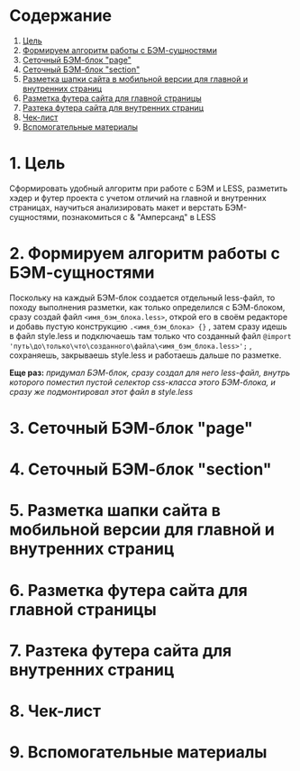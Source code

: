 # Содержание

 1. [Цель](#1-Цель)
 2. [Формируем алгоритм работы с БЭМ-сущностями](#2-Формируем-алгоритм-работы-с-БЭМ-сущностями)
 3. [Сеточный БЭМ-блок "page"](#3-Сеточный-БЭМ-блок-page)
 4. [Сеточный БЭМ-блок "section"](#4-Сеточный-БЭМ-блок-section)
 5. [Разметка шапки сайта в мобильной версии для главной и внутренних страниц](#5-Разметка-шапки-сайта-в-мобильной-версии-для-главной-и-внутренних-страниц)
 6. [Разметка футера сайта для главной страницы](#6-Разметка-футера-сайта-для-главной-страницы)
 7. [Разтека футера сайта для внутренних страниц](#7-Разтека-футера-сайта-для-внутренних-страниц)
 8. [Чек-лист](#8-Чек-лист)
 9. [Вспомогательные материалы](#9-Вспомогательные-материалы)

# 1. Цель
Сформировать удобный алгоритм при работе с БЭМ и LESS, разметить хэдер и футер проекта с учетом отличий на главной и внутренних страницах, научиться анализировать макет и верстать БЭМ-сущностями, познакомиться с & "Амперсанд" в LESS


# 2. Формируем алгоритм работы с БЭМ-сущностями
Поскольку на каждый БЭМ-блок создается отдельный less-файл, то походу выполнения разметки, как только определился с БЭМ-блоком, сразу создай файл `<имя_бэм_блока.less>`, открой его в своём редакторе и добавь пустую конструкцию `.<имя_бэм_блока> {}` , затем сразу идешь в файл style.less и подключаешь там только что созданный файл `@import 'путь\до\только\что\созданного\файла\<имя_бэм_блока.less>';` , сохраняешь, закрываешь style.less и работаешь дальше по разметке.

**Еще раз:** 
*придумал БЭМ-блок, 
сразу создал для него less-файл, 
внутрь которого поместил пустой селектор css-класса этого БЭМ-блока,
и сразу же подмонтировал этот файл в style.less*


# 3. Сеточный БЭМ-блок "page"



# 4. Сеточный БЭМ-блок "section"



# 5. Разметка шапки сайта в мобильной версии для главной и внутренних страниц



# 6. Разметка футера сайта для главной страницы



# 7. Разтека футера сайта для внутренних страниц



# 8. Чек-лист



# 9. Вспомогательные материалы







